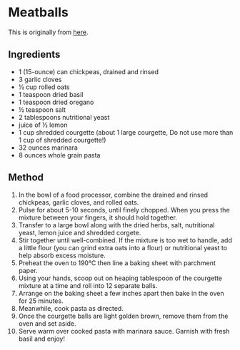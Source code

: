 
# Meatballs # 

This is originally from [here](http://makingthymeforhealth.com/vegan-zucchini-meatballs/).

## Ingredients ## 

- 1 (15-ounce) can chickpeas, drained and rinsed
- 3 garlic cloves
- ½ cup rolled oats
- 1 teaspoon dried basil
- 1 teaspoon dried oregano
- ½ teaspoon salt
- 2 tablespoons nutritional yeast
- juice of ½ lemon
- 1 cup shredded courgette (about 1 large courgette, Do not use more than 1 cup of shredded courgette!)
- 32 ounces marinara
- 8 ounces whole grain pasta

## Method ## 

1. In the bowl of a food processor, combine the drained and rinsed chickpeas, garlic cloves, and rolled oats.
2.  Pulse for about 5-10 seconds, until finely chopped. When you press the mixture between your fingers, it should hold together. 
3. Transfer to a large bowl along with the dried herbs, salt, nutritional yeast, lemon juice and shredded corgete.
4. Stir together until well-combined. If the mixture is too wet to handle, add a little flour (you can grind extra oats into a flour) or nutritional yeast to help absorb excess moisture.
5. Preheat the oven to 190°C then line a baking sheet with parchment paper.
6. Using your hands, scoop out on heaping tablespoon of the courgette mixture at a time and roll into 12 separate balls. 
7. Arrange on the baking sheet a few inches apart then bake in the oven for 25 minutes. 
8. Meanwhile, cook pasta as directed.
9. Once the courgette balls are light golden brown, remove them from the oven and set aside. 
10. Serve warm over cooked pasta with marinara sauce. Garnish with fresh basil and enjoy!

